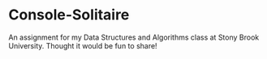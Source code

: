 # Console-Solitaire
An assignment for my Data Structures and Algorithms class at Stony Brook University. Thought it would be fun to share!
